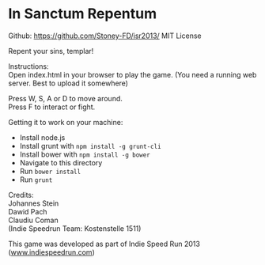 In Sanctum Repentum
===================

Github: https://github.com/Stoney-FD/isr2013/ 
MIT License

Repent your sins, templar!  


Instructions:  
Open index.html in your browser to play the game. (You need a running web server. Best to upload it somewhere)

Press W, S, A or D to move around.  
Press F to interact or fight.  


Getting it to work on your machine:  
* Install node.js
* Install grunt with `npm install -g grunt-cli`
* Install bower with `npm install -g bower`
* Navigate to this directory
* Run `bower install`
* Run `grunt`


Credits:  
Johannes Stein  
Dawid Pach  
Claudiu Coman  
(Indie Speedrun Team: Kostenstelle 1511)


This game was developed as part of Indie Speed Run 2013 (www.indiespeedrun.com)